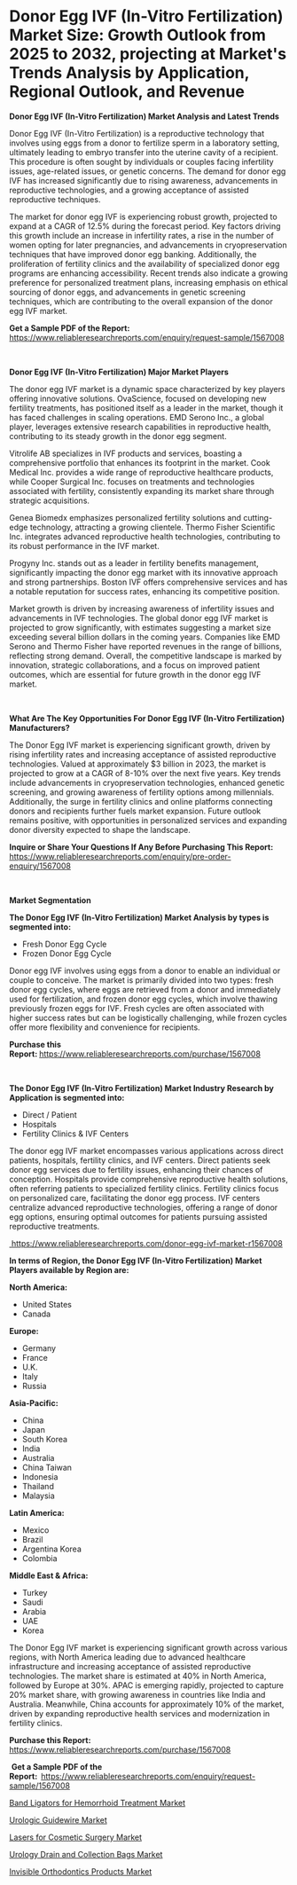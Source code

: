 <p><h1>Donor Egg IVF (In-Vitro Fertilization) Market Size: Growth Outlook from 2025 to 2032, projecting at Market's Trends Analysis by Application, Regional Outlook, and Revenue</h1></p><p><strong>Donor Egg IVF (In-Vitro Fertilization) Market Analysis and Latest Trends</strong></p>
<p><p>Donor Egg IVF (In-Vitro Fertilization) is a reproductive technology that involves using eggs from a donor to fertilize sperm in a laboratory setting, ultimately leading to embryo transfer into the uterine cavity of a recipient. This procedure is often sought by individuals or couples facing infertility issues, age-related issues, or genetic concerns. The demand for donor egg IVF has increased significantly due to rising awareness, advancements in reproductive technologies, and a growing acceptance of assisted reproductive techniques.</p><p>The market for donor egg IVF is experiencing robust growth, projected to expand at a CAGR of 12.5% during the forecast period. Key factors driving this growth include an increase in infertility rates, a rise in the number of women opting for later pregnancies, and advancements in cryopreservation techniques that have improved donor egg banking. Additionally, the proliferation of fertility clinics and the availability of specialized donor egg programs are enhancing accessibility. Recent trends also indicate a growing preference for personalized treatment plans, increasing emphasis on ethical sourcing of donor eggs, and advancements in genetic screening techniques, which are contributing to the overall expansion of the donor egg IVF market.</p></p>
<p><strong>Get a Sample PDF of the Report:&nbsp;</strong> <a href="https://www.reliableresearchreports.com/enquiry/request-sample/1567008?utm_campaign=37&utm_medium=2&utm_source=Github&utm_content=ia&utm_term=22032025&utm_id=donor-egg-ivf-in-vitro-fertilization">https://www.reliableresearchreports.com/enquiry/request-sample/1567008</a></p>
<p>&nbsp;</p>
<p><strong>Donor Egg IVF (In-Vitro Fertilization) Major Market Players</strong></p>
<p><p>The donor egg IVF market is a dynamic space characterized by key players offering innovative solutions. OvaScience, focused on developing new fertility treatments, has positioned itself as a leader in the market, though it has faced challenges in scaling operations. EMD Serono Inc., a global player, leverages extensive research capabilities in reproductive health, contributing to its steady growth in the donor egg segment.</p><p>Vitrolife AB specializes in IVF products and services, boasting a comprehensive portfolio that enhances its footprint in the market. Cook Medical Inc. provides a wide range of reproductive healthcare products, while Cooper Surgical Inc. focuses on treatments and technologies associated with fertility, consistently expanding its market share through strategic acquisitions.</p><p>Genea Biomedx emphasizes personalized fertility solutions and cutting-edge technology, attracting a growing clientele. Thermo Fisher Scientific Inc. integrates advanced reproductive health technologies, contributing to its robust performance in the IVF market.</p><p>Progyny Inc. stands out as a leader in fertility benefits management, significantly impacting the donor egg market with its innovative approach and strong partnerships. Boston IVF offers comprehensive services and has a notable reputation for success rates, enhancing its competitive position.</p><p>Market growth is driven by increasing awareness of infertility issues and advancements in IVF technologies. The global donor egg IVF market is projected to grow significantly, with estimates suggesting a market size exceeding several billion dollars in the coming years. Companies like EMD Serono and Thermo Fisher have reported revenues in the range of billions, reflecting strong demand. Overall, the competitive landscape is marked by innovation, strategic collaborations, and a focus on improved patient outcomes, which are essential for future growth in the donor egg IVF market.</p></p>
<p>&nbsp;</p>
<p><strong>What Are The Key Opportunities For Donor Egg IVF (In-Vitro Fertilization) Manufacturers?</strong></p>
<p><p>The Donor Egg IVF market is experiencing significant growth, driven by rising infertility rates and increasing acceptance of assisted reproductive technologies. Valued at approximately $3 billion in 2023, the market is projected to grow at a CAGR of 8-10% over the next five years. Key trends include advancements in cryopreservation technologies, enhanced genetic screening, and growing awareness of fertility options among millennials. Additionally, the surge in fertility clinics and online platforms connecting donors and recipients further fuels market expansion. Future outlook remains positive, with opportunities in personalized services and expanding donor diversity expected to shape the landscape.</p></p>
<p><strong>Inquire or Share Your Questions If Any Before Purchasing This Report:</strong> <a href="https://www.reliableresearchreports.com/enquiry/pre-order-enquiry/1567008?utm_campaign=37&utm_medium=2&utm_source=Github&utm_content=ia&utm_term=22032025&utm_id=donor-egg-ivf-in-vitro-fertilization">https://www.reliableresearchreports.com/enquiry/pre-order-enquiry/1567008</a></p>
<p>&nbsp;</p>
<p><strong>Market Segmentation</strong></p>
<p><strong>The Donor Egg IVF (In-Vitro Fertilization) Market Analysis by types is segmented into:</strong></p>
<p><ul><li>Fresh Donor Egg Cycle</li><li>Frozen Donor Egg Cycle</li></ul></p>
<p><p>Donor egg IVF involves using eggs from a donor to enable an individual or couple to conceive. The market is primarily divided into two types: fresh donor egg cycles, where eggs are retrieved from a donor and immediately used for fertilization, and frozen donor egg cycles, which involve thawing previously frozen eggs for IVF. Fresh cycles are often associated with higher success rates but can be logistically challenging, while frozen cycles offer more flexibility and convenience for recipients.</p></p>
<p><strong>Purchase this Report:&nbsp;</strong><a href="https://www.reliableresearchreports.com/purchase/1567008?utm_campaign=37&utm_medium=2&utm_source=Github&utm_content=ia&utm_term=22032025&utm_id=donor-egg-ivf-in-vitro-fertilization">https://www.reliableresearchreports.com/purchase/1567008</a></p>
<p>&nbsp;</p>
<p><strong>The Donor Egg IVF (In-Vitro Fertilization) Market Industry Research by Application is segmented into:</strong></p>
<p><ul><li>Direct / Patient</li><li>Hospitals</li><li>Fertility Clinics & IVF Centers</li></ul></p>
<p><p>The donor egg IVF market encompasses various applications across direct patients, hospitals, fertility clinics, and IVF centers. Direct patients seek donor egg services due to fertility issues, enhancing their chances of conception. Hospitals provide comprehensive reproductive health solutions, often referring patients to specialized fertility clinics. Fertility clinics focus on personalized care, facilitating the donor egg process. IVF centers centralize advanced reproductive technologies, offering a range of donor egg options, ensuring optimal outcomes for patients pursuing assisted reproductive treatments.</p></p>
<p><a href="https://www.reliableresearchreports.com/donor-egg-ivf-market-r1567008?utm_campaign=37&utm_medium=2&utm_source=Github&utm_content=ia&utm_term=22032025&utm_id=donor-egg-ivf-in-vitro-fertilization">&nbsp;https://www.reliableresearchreports.com/donor-egg-ivf-market-r1567008</a></p>
<p><strong>In terms of Region, the Donor Egg IVF (In-Vitro Fertilization) Market Players available by Region are:</strong></p>
<p>
    <p> <strong> North America: </strong>
        <ul>
            <li>United States</li>
            <li>Canada</li>
        </ul>
        </p> 
    <p> <strong> Europe: </strong>
        <ul>
            <li>Germany</li>
            <li>France</li>
            <li>U.K.</li>
            <li>Italy</li>
            <li>Russia</li>
        </ul>
        </p> 
    <p> <strong> Asia-Pacific: </strong>
        <ul>
            <li>China</li>
            <li>Japan</li>
            <li>South Korea</li>
            <li>India</li>
            <li>Australia</li>
            <li>China Taiwan</li>
            <li>Indonesia</li>
            <li>Thailand</li>
            <li>Malaysia</li>
        </ul>
        </p> 
    <p> <strong> Latin America: </strong>
        <ul>
            <li>Mexico</li>
            <li>Brazil</li>
            <li>Argentina Korea</li>
            <li>Colombia</li>
        </ul>
        </p> 
    <p> <strong> Middle East & Africa: </strong>
        <ul>
            <li>Turkey</li>
            <li>Saudi</li>
            <li>Arabia</li>
            <li>UAE</li>
            <li>Korea</li>
        </ul>
    </p>
    </p>
<p><p>The Donor Egg IVF market is experiencing significant growth across various regions, with North America leading due to advanced healthcare infrastructure and increasing acceptance of assisted reproductive technologies. The market share is estimated at 40% in North America, followed by Europe at 30%. APAC is emerging rapidly, projected to capture 20% market share, with growing awareness in countries like India and Australia. Meanwhile, China accounts for approximately 10% of the market, driven by expanding reproductive health services and modernization in fertility clinics.</p></p>
<p><strong>Purchase this Report: </strong><a href="https://www.reliableresearchreports.com/purchase/1567008?utm_campaign=37&utm_medium=2&utm_source=Github&utm_content=ia&utm_term=22032025&utm_id=donor-egg-ivf-in-vitro-fertilization">https://www.reliableresearchreports.com/purchase/1567008</a></p>
<p>&nbsp;<strong>Get a Sample PDF of the Report:&nbsp;&nbsp;</strong><a href="https://www.reliableresearchreports.com/enquiry/request-sample/1567008?utm_campaign=37&utm_medium=2&utm_source=Github&utm_content=ia&utm_term=22032025&utm_id=donor-egg-ivf-in-vitro-fertilization">https://www.reliableresearchreports.com/enquiry/request-sample/1567008</a></p>
<p><strong></strong></p>
<p><p><a href="https://github.com/brabolyrah3h/Market-Research-Report-List-1/blob/main/band-ligators-for-hemorrhoid-treatment-market.md?utm_campaign=37&utm_medium=2&utm_source=Github&utm_content=ia&utm_term=22032025&utm_id=donor-egg-ivf-in-vitro-fertilization">Band Ligators for Hemorrhoid Treatment Market</a></p><p><a href="https://github.com/avirsuckra/Market-Research-Report-List-1/blob/main/urologic-guidewire-market.md?utm_campaign=37&utm_medium=2&utm_source=Github&utm_content=ia&utm_term=22032025&utm_id=donor-egg-ivf-in-vitro-fertilization">Urologic Guidewire Market</a></p><p><a href="https://github.com/tineamonaya/Market-Research-Report-List-1/blob/main/lasers-for-cosmetic-surgery-market.md?utm_campaign=37&utm_medium=2&utm_source=Github&utm_content=ia&utm_term=22032025&utm_id=donor-egg-ivf-in-vitro-fertilization">Lasers for Cosmetic Surgery Market</a></p><p><a href="https://github.com/nicoytabiz7/Market-Research-Report-List-1/blob/main/urology-drain-and-collection-bags-market.md?utm_campaign=37&utm_medium=2&utm_source=Github&utm_content=ia&utm_term=22032025&utm_id=donor-egg-ivf-in-vitro-fertilization">Urology Drain and Collection Bags Market</a></p><p><a href="https://github.com/sekohlorik/Market-Research-Report-List-1/blob/main/invisible-orthodontics-products-market.md?utm_campaign=37&utm_medium=2&utm_source=Github&utm_content=ia&utm_term=22032025&utm_id=donor-egg-ivf-in-vitro-fertilization">Invisible Orthodontics Products Market</a></p></p>